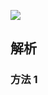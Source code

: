 ![](https://output66.oss-cn-beijing.aliyuncs.com/img/20220227184202.png)

## 解析

### 方法 1

```js

```
